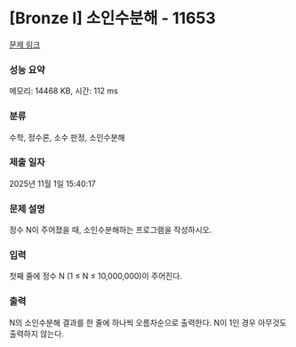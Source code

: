 # [Bronze I] 소인수분해 - 11653 

[문제 링크](https://www.acmicpc.net/problem/11653) 

### 성능 요약

메모리: 14468 KB, 시간: 112 ms

### 분류

수학, 정수론, 소수 판정, 소인수분해

### 제출 일자

2025년 11월 1일 15:40:17

### 문제 설명

<p>정수 N이 주어졌을 때, 소인수분해하는 프로그램을 작성하시오.</p>

### 입력 

 <p>첫째 줄에 정수 N (1 ≤ N ≤ 10,000,000)이 주어진다.</p>

### 출력 

 <p>N의 소인수분해 결과를 한 줄에 하나씩 오름차순으로 출력한다. N이 1인 경우 아무것도 출력하지 않는다.</p>

